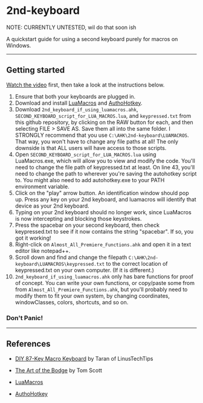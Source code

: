 # 2nd-keyboard

NOTE: CURRENTLY UNTESTED, wil do that soon ish

A quickstart guide for using a second keyboard purely for macros on Windows.

---

## Getting started

[Watch the video](https://youtu.be/Arn8ExQ2Gjg?t=362) first, then take a look at the instructions below.

1. Ensure that both your keyboards are plugged in.
2. Download and install [LuaMacros](http://www.hidmacros.eu/forum/viewtopic.php?f=10&t=241#p794) and [AuthoHotkey](https://autohotkey.com/).
3. Download `2nd_keyboard_if_using_luamacros.ahk`,  `SECOND_KEYBOARD_script_for_LUA_MACROS.lua`, and `keypressed.txt` from this github repository, by clicking on the RAW button for each, and then selecting FILE > SAVE AS. Save them all into the same folder. I STRONGLY recommend that you use `C:\AHK\2nd-keyboard\LUAMACROS`. That way, you won't have to change any file paths at all! The only downside is that ALL users will have access to those scripts.
4. Open `SECOND_KEYBOARD_script_for_LUA_MACROS.lua` using LuaMacros.exe, which will allow you to view and modify the code. You'll need to change the file path of keypressed.txt at least. On line 43, you'll need to change the path to wherever you're saving the autohotkey script to. You might also need to add autohotkey.exe to your PATH environment variable. 
5. Click on the "play" arrow button. An identification window should pop up. Press any key on your 2nd keyboard, and luamacros will identify that device as your 2nd keyboard.
6. Typing on your 2nd keyboard should no longer work, since LuaMacros is now intercepting and blocking those keystrokes.
7. Press the spacebar on your second keyboard, then check keypressed.txt to see if it now contains the string "spacebar". If so, you got it working!
8. Right-click on `Almost_All_Premiere_Functions.ahk` and open it in a text editor like notepad++.
9. Scroll down and find and change the filepath `C:\AHK\2nd-keyboard\LUAMACROS\keypressed.txt` to the correct location of keypressed.txt on your own computer. (If it is different.)
10. `2nd_keyboard_if_using_luamacros.ahk` only has bare functions for proof of concept. You can write your own functions, or copy/paste some from from `Almost_All_Premiere_Functions.ahk`, but you'll probably need to modify them to fit your own system, by changing coordinates, windowClasses, colors, shortcuts, and so on.


### Don't Panic!

---

## References

* [DIY 87-Key Macro Keyboard](https://www.youtube.com/watch?v=Arn8ExQ2Gjg) by Taran of LinusTechTips

* [The Art of the Bodge](https://www.youtube.com/watch?v=lIFE7h3m40U) by Tom Scott

* [LuaMacros](https://github.com/stevedonovan/LuaMacro)

* [AuthoHotkey](https://github.com/AutoHotkey/AutoHotkey)
